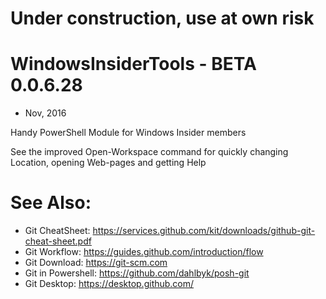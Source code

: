 # Under construction, use at own risk

# WindowsInsiderTools - BETA 0.0.6.28
+ Nov, 2016

Handy PowerShell Module for Windows Insider members

See the improved Open-Workspace command for quickly changing Location, opening Web-pages 
and getting Help

# See Also:

+ Git CheatSheet: https://services.github.com/kit/downloads/github-git-cheat-sheet.pdf
+ Git Workflow: https://guides.github.com/introduction/flow
+ Git Download: https://git-scm.com
+ Git in Powershell: https://github.com/dahlbyk/posh-git
+ Git Desktop: https://desktop.github.com/
